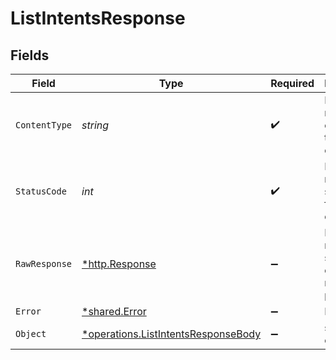# ListIntentsResponse


## Fields

| Field                                                                                            | Type                                                                                             | Required                                                                                         | Description                                                                                      |
| ------------------------------------------------------------------------------------------------ | ------------------------------------------------------------------------------------------------ | ------------------------------------------------------------------------------------------------ | ------------------------------------------------------------------------------------------------ |
| `ContentType`                                                                                    | *string*                                                                                         | :heavy_check_mark:                                                                               | HTTP response content type for this operation                                                    |
| `StatusCode`                                                                                     | *int*                                                                                            | :heavy_check_mark:                                                                               | HTTP response status code for this operation                                                     |
| `RawResponse`                                                                                    | [*http.Response](https://pkg.go.dev/net/http#Response)                                           | :heavy_minus_sign:                                                                               | Raw HTTP response; suitable for custom response parsing                                          |
| `Error`                                                                                          | [*shared.Error](../../../pkg/models/shared/error.md)                                             | :heavy_minus_sign:                                                                               | Error                                                                                            |
| `Object`                                                                                         | [*operations.ListIntentsResponseBody](../../../pkg/models/operations/listintentsresponsebody.md) | :heavy_minus_sign:                                                                               | successful operation                                                                             |